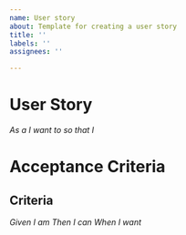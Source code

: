 ```yaml
---
name: User story
about: Template for creating a user story
title: ''
labels: ''
assignees: ''

---
```


# User Story
*As a*
*I want to*
*so that I*

# Acceptance Criteria
## Criteria
*Given I am*
*Then I can*
*When I want*
